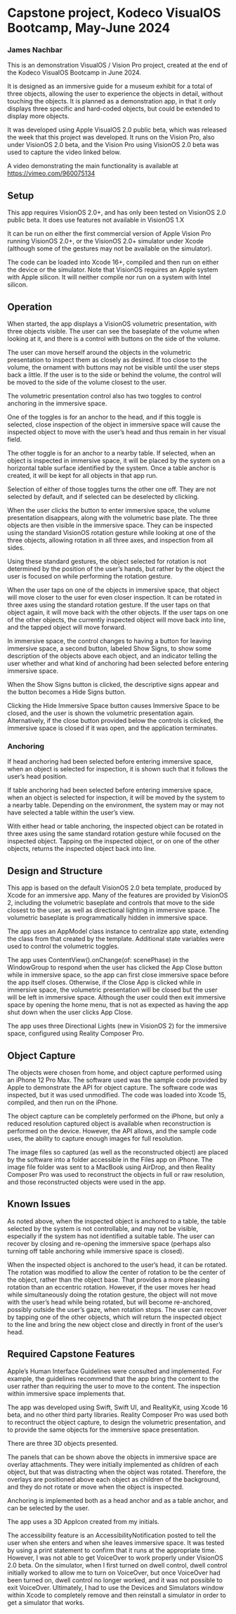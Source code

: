 # Capstone project, Kodeco VisualOS Bootcamp, May-June 2024

### James Nachbar

This is an demonstration VisualOS / Vision Pro project, created at the end of the Kodeco VisualOS Bootcamp in June 2024.

It is designed as an immersive guide for a museum exhibit for a total of three objects, allowing the user to experience the objects in detail, without touching the objects.  It is planned as a demonstration app, in that it only displays three specific and hard-coded objects, but could be extended to display more objects.

It was developed using Apple VisualOS 2.0 public beta, which was released the week that this project was developed.  It runs on the Vision Pro, also under VisionOS 2.0 beta, and the Vision Pro using VisionOS 2.0 beta was used to capture the video linked below.

A video demonstrating the main functionality is available at https://vimeo.com/960075134

## Setup

This app requires VisionOS 2.0+, and has only been tested on VisionOS 2.0 public beta.  It does use features not available in VisionOS 1.X

It can be run on either the first commercial version of Apple Vision Pro running VisionOS 2.0+, or the VisionOS 2.0+ simulator under Xcode (although some of the gestures may not be available on the simulator).

The code can be loaded into Xcode 16+, compiled and then run on either the device or the simulator.  Note that VisionOS requires an Apple system with Apple silicon.  It will neither compile nor run on a system with Intel silicon.

## Operation

When started, the app displays a VisionOS volumetric presentation, with three objects visible.  The user can see the baseplate of the volume when looking at it, and there is a control with buttons on the side of the volume.

The user can move herself around the objects in the volumetric presentation to inspect them as closely as desired.  If too close to the volume, the ornament with buttons may not be visible until the user steps back a little.  If the user is to the side or behind the volume, the control will be moved to the side of the volume closest to the user.

The volumetric presentation control also has two toggles to control anchoring in the immersive space.  

One of the toggles is for an anchor to the head, and if this toggle is selected, close inspection of the object in immersive space will cause the inspected object to move with the user’s head and thus remain in her visual field.

The other toggle is for an anchor to a nearby table.  If selected, when an object is inspected in immersive space, it will be placed by the system on a horizontal table surface identified by the system.  Once a table anchor is created, it will be kept for all objects in that app run.

Selection of either of those toggles turns the other one off.  They are not selected by default, and if selected can be deselected by clicking.

When the user clicks the button to enter immersive space, the volume presentation disappears, along with the volumetric base plate.  The three objects are then visible in the immersive space.  They can be inspected using the standard VisionOS rotation gesture while looking at one of the three objects, allowing rotation in all three axes, and inspection from all sides.  

Using these standard gestures, the object selected for rotation is not determined by the position of the user’s hands, but rather by the object the user is focused on while performing the rotation gesture.

When the user taps on one of the objects in immersive space, that object will move closer to the user for even closer inspection.  It can be rotated in three axes using the standard rotation gesture.  If the user taps on that object again, it will move back with the other objects.  If the user taps on one of the other objects, the currently inspected object will move back into line, and the tapped object will move forward.

In immersive space, the control changes to having a button for leaving immersive space, a second button, labeled Show Signs, to show some description of the objects above each object, and an indicator telling the user whether and what kind of anchoring had been selected before entering immersive space.

When the Show Signs button is clicked, the descriptive signs appear and the button becomes a Hide Signs button.

Clicking the Hide Immersive Space button causes Immersive Space to be closed, and the user is shown the volumetric presentation again.  Alternatively, if the close button provided below the controls is clicked, the immersive space is closed if it was open, and the application terminates.

### Anchoring

If head anchoring had been selected before entering immersive space, when an object is selected for inspection, it is shown such that it follows the user’s head position.  

If table anchoring had been selected before entering immersive space, when an object is selected for inspection, it will be moved by the system to a nearby table.  Depending on the environment, the system may or may not have selected a table within the user’s view.

With either head or table anchoring, the inspected object can be rotated in three axes using the same standard rotation gesture while focused on the inspected object.  Tapping on the inspected object, or on one of the other objects, returns the inspected object back into line.

## Design and Structure

This app is based on the default VisionOS 2.0 beta template, produced by Xcode for an immersive app.  Many of the features are provided by VisionOS 2, including the volumetric baseplate and controls that move to the side closest to the user, as well as directional lighting in immersive space.  The volumetric baseplate is programmatically hidden in immersive space.

The app uses an AppModel class instance to centralize app state, extending the class from that created by the template.  Additional state variables were used to control the volumetric toggles.

The app uses ContentView().onChange(of: scenePhase) in the WindowGroup to respond when the user has clicked the App Close button while in immersive space, so the app can first close immersive space before the app itself closes.  Otherwise, if the Close App is clicked while in immersive space, the volumetric presentation will be closed but the user will be left in immersive space.  Although the user could then exit immersive space by opening the home menu, that is not as expected as having the app shut down when the user clicks App Close.

The app uses three Directional Lights (new in VisionOS 2) for the immersive space, configured using Reality Composer Pro.

## Object Capture

The objects were chosen from home, and object capture performed using an iPhone 12 Pro Max.  The software used was the sample code provided by Apple to demonstrate the API for object capture.  The software code was inspected, but it was used unmodified.  The code was loaded into Xcode 15, compiled, and then run on the iPhone.

The object capture can be completely performed on the iPhone, but only a reduced resolution captured object is available when reconstruction is performed on the device.  However, the API allows, and the sample code uses, the ability to capture enough images for full resolution.  

The image files so captured (as well as the reconstructed object) are placed by the software into a folder accessible in the Files app on iPhone. The image file folder was sent to a MacBook using AirDrop, and then Reality Composer Pro was used to reconstruct the objects in full or raw resolution, and those reconstructed objects were used in the app.

## Known Issues

As noted above, when the inspected object is anchored to a table, the table selected by the system is not controllable, and may not be visible, especially if the system has not identified a suitable table.  The user can recover by closing and re-opening the immersive space (perhaps also turning off table anchoring while immersive space is closed).

When the inspected object is anchored to the user’s head, it can be rotated.  The rotation was modified to allow the center of rotation to be the center of the object, rather than the object base.  That provides a more pleasing rotation than an eccentric rotation.  However, if the user moves her head while simultaneously doing the rotation gesture, the object will not move with the user’s head while being rotated, but will become re-anchored, possibly outside the user’s gaze, when rotation stops.  The user can recover by tapping one of the other objects, which will return the inspected object to the line and bring the new object close and directly in front of the user’s head.

## Required Capstone Features

Apple’s Human Interface Guidelines were consulted and implemented.  For example, the guidelines recommend that the app bring the content to the user rather than requiring the user to move to the content.  The inspection within immersive space implements that.

The app was developed using Swift, Swift UI, and RealityKit, using Xcode 16 beta, and no other third party libraries.  Reality Composer Pro was used both to recontruct the object capture, to design the volumetric presentation, and to provide the same objects for the immersive space presentation.

There are three 3D objects presented.

The panels that can be shown above the objects in immersive space are overlay attachments.  They were initially implemented as children of each object, but that was distracting when the object was rotated.  Therefore, the overlays are positioned above each object as children of the background, and they do not rotate or move when the object is inspected.

Anchoring is implemented both as a head anchor and as a table anchor, and can be selected by the user.

The app uses a 3D AppIcon created from my initials.

The accessibility feature is an AccessibilityNotification posted to tell the user when she enters and when she leaves immersive space.  It was tested by using a print statement to confirm that it runs at the appropriate time.  However, I was not able to get VoiceOver to work properly under VisionOS 2.0 beta.  On the simulator, when I first turned on dwell control, dwell control initially worked to allow me to turn on VoiceOver, but once VoiceOver had been turned on, dwell control no longer worked, and it was not possible to exit VoiceOver.  Ultimately, I had to use the Devices and Simulators window within Xcode to completely remove and then reinstall a simulator in order to get a simulator that works.
